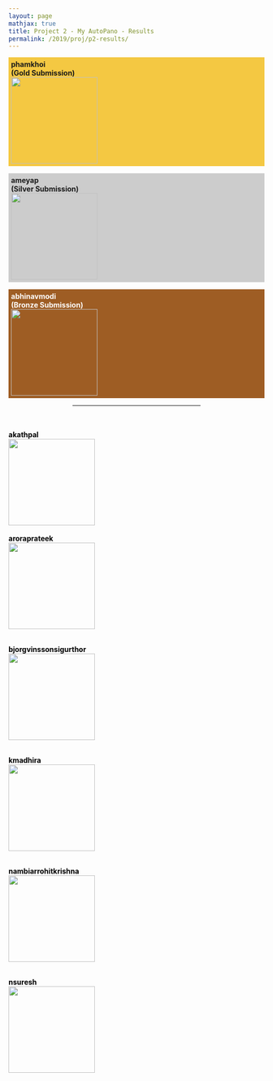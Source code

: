 ```yaml
---
layout: page
mathjax: true
title: Project 2 - My AutoPano - Results
permalink: /2019/proj/p2-results/
---
```


<!-- Gold -->
<p style="background-color:#f4c842; padding:5px">
<b>phamkhoi</b><br>
<b>(Gold Submission)<br>
</b><a href="/assets/2019/p2/results/pdf/Abhi1625_p2.pdf">
<img src="/assets/2019/p2/results/jpg/Abhi1625_p2.jpg" height="170"></a>
</p>

<!-- Silver -->
<p style="background-color:#ccc; padding:5px">
<b>ameyap</b><br>
<b>(Silver Submission)<br>
</b><a href="/assets/2019/p2/results/pdf/akathpal_p2.pdf"> 
<img src="/assets/2019/p2/results/jpg/akathpal_p2.jpg" height="170"></a>
</p>

<!-- Bronze -->
<p style="background-color:#9e5d24; padding:5px">
<b><font color="white">abhinavmodi<br>
<b>(Bronze Submission)<br>
</b><a href="/assets/2019/p2/results/pdf/ameyap_p2.pdf"> 
<img src="/assets/2019/p2/results/jpg/ameyap_p2.jpg" height="170"></a>


<!-- Other Submissions -->

<p></p>

<center>
<hr width="50%">
</center>
<br><br>

<font color="black">
<b><b>akathpal</b><br>
</b><a href="/assets/2019/p2/results/pdf/jdkanu_p2.pdf"> 
<img src="/assets/2019/p2/results/jpg/jdkanu_p2.jpg" height="170"></a>
<br><br>

<b>
aroraprateek<br>
</b><a href="/assets/2019/p2/results/pdf/joshoe_p2.pdf"> 
<img src="/assets/2019/p2/results/jpg/joshoe_p2.jpg" height="170"></a>
<br><br>

<b>bjorgvinssonsigurthor<br>
</b><a href="/assets/2019/p2/results/pdf/khoi_sgteja_p2.pdf"> 
<img src="/assets/2019/p2/results/jpg/khoi_sgteja_p2.jpg" height="170"></a>
<br><br>


<b>kmadhira<br>
</b><a href="/assets/2019/p2/results/pdf/nsuresh_p2.pdf"> 
<img src="/assets/2019/p2/results/jpg/nsuresh_p2.jpg" height="170"></a>
<br><br>

<b>nambiarrohitkrishna<br>
</b><a href="/assets/2019/p2/results/pdf/pathak10_p2.pdf"> 
<img src="/assets/2019/p2/results/jpg/pathak10_p2.jpg" height="170"></a>
<br><br>

<b>nsuresh<br>
</b><a href="/assets/2019/p2/results/pdf/rohith23_p2.pdf"> 
<img src="/assets/2019/p2/results/jpg/rohith23_p2.jpg" height="170"></a>
<br><br>
